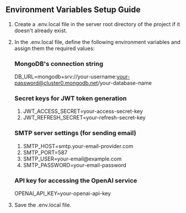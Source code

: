 ## Environment Variables Setup Guide
1) Create a .env.local file in the server root directory of the project if it doesn't already exist.

2) In the .env.local file, define the following environment variables and assign them the required values:

    ### MongoDB's connection string
    DB_URL=mongodb+srv://your-username:your-password@cluster0.mongodb.net/your-database-name
    
    ### Secret keys for JWT token generation
    <ol>
    <li>JWT_ACCESS_SECRET=your-access-secret-key</li>
    <li>JWT_REFRESH_SECRET=your-refresh-secret-key</li>
    </ol>
   
    ### SMTP server settings (for sending email)
    <ol>
    <li>SMTP_HOST=smtp.your-email-provider.com</li>
    <li>SMTP_PORT=587</li>
    <li>SMTP_USER=your-email@example.com</li>
    <li>SMTP_PASSWORD=your-email-password</li>
    </ol>
    
    ### API key for accessing the OpenAI service
    OPENAI_API_KEY=your-openai-api-key

3) Save the .env.local file.
